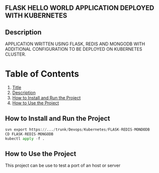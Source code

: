  ## FLASK HELLO WORLD APPLICATION DEPLOYED WITH KUBERNETES 

 ## Description
 APPLICATION WRITTEN USING FLASK, REDIS AND MONGODB WITH ADDITIONAL 
 CONFIGURATION TO BE DEPLOYED ON KUBERNETES CLUSTER.
 # Table of Contents
 
1. [Title](#Flask-Hello-World-Application)
2. [Description](#Description)
3. [How to Install and Run the Project](#How-to-Install-and-Run-the-Project)
4. [How to Use the Project](#How-to-Use-the-Project) 


 ## How to Install and Run the Project
```python
svn export https://.../trunk/Devops/Kubernetes/FLASK-REDIS-MONDODB
CD FLASK-REDIS-MONGODB
kubectl apply -f .

```

 ## How to Use the Project
 This project can be use to test a port of an host or server